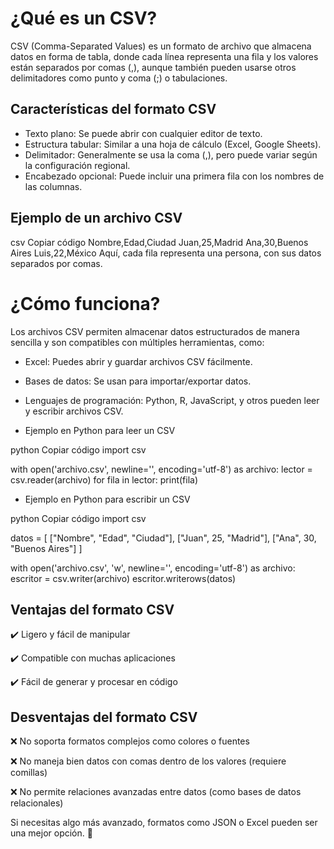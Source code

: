 # ¿Qué es un CSV?
CSV (Comma-Separated Values) es un formato de archivo que almacena datos en forma de tabla, donde cada línea representa una fila y los valores están separados por comas (,), aunque también pueden usarse otros delimitadores como punto y coma (;) o tabulaciones.

## Características del formato CSV
- Texto plano: Se puede abrir con cualquier editor de texto.
- Estructura tabular: Similar a una hoja de cálculo (Excel, Google Sheets).
- Delimitador: Generalmente se usa la coma (,), pero puede variar según la configuración regional.
- Encabezado opcional: Puede incluir una primera fila con los nombres de las columnas.
  
## Ejemplo de un archivo CSV
csv
Copiar código
Nombre,Edad,Ciudad
Juan,25,Madrid
Ana,30,Buenos Aires
Luis,22,México
Aquí, cada fila representa una persona, con sus datos separados por comas.

# ¿Cómo funciona?
Los archivos CSV permiten almacenar datos estructurados de manera sencilla y son compatibles con múltiples herramientas, como:

- Excel: Puedes abrir y guardar archivos CSV fácilmente.
- Bases de datos: Se usan para importar/exportar datos.
- Lenguajes de programación: Python, R, JavaScript, y otros pueden leer y escribir archivos CSV.
  
- Ejemplo en Python para leer un CSV
  
python
Copiar código
import csv

with open('archivo.csv', newline='', encoding='utf-8') as archivo:
    lector = csv.reader(archivo)
    for fila in lector:
        print(fila)

        
- Ejemplo en Python para escribir un CSV
  
python
Copiar código
import csv

datos = [
    ["Nombre", "Edad", "Ciudad"],
    ["Juan", 25, "Madrid"],
    ["Ana", 30, "Buenos Aires"]
]

with open('archivo.csv', 'w', newline='', encoding='utf-8') as archivo:
    escritor = csv.writer(archivo)
    escritor.writerows(datos)
    
## Ventajas del formato CSV
✔️ Ligero y fácil de manipular

✔️ Compatible con muchas aplicaciones

✔️ Fácil de generar y procesar en código

## Desventajas del formato CSV
❌ No soporta formatos complejos como colores o fuentes

❌ No maneja bien datos con comas dentro de los valores (requiere comillas)

❌ No permite relaciones avanzadas entre datos (como bases de datos relacionales)

Si necesitas algo más avanzado, formatos como JSON o Excel pueden ser una mejor opción. 🚀







